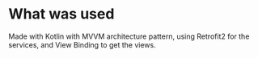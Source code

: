 # What was used

Made with Kotlin with MVVM architecture pattern, using Retrofit2 for the services, and View Binding to get the views.

